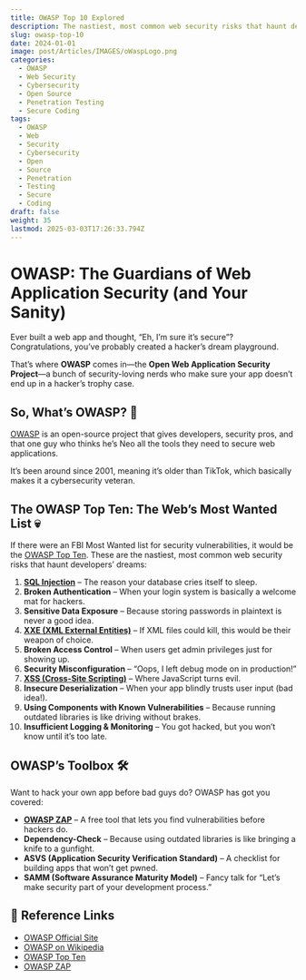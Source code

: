 ```yaml
---
title: OWASP Top 10 Explored
description: The nastiest, most common web security risks that haunt developers’ dreams
slug: owasp-top-10
date: 2024-01-01
image: post/Articles/IMAGES/oWaspLogo.png
categories:
  - OWASP
  - Web Security
  - Cybersecurity
  - Open Source
  - Penetration Testing
  - Secure Coding
tags:
  - OWASP
  - Web
  - Security
  - Cybersecurity
  - Open
  - Source
  - Penetration
  - Testing
  - Secure
  - Coding
draft: false
weight: 35
lastmod: 2025-03-03T17:26:33.794Z
---
```

# OWASP: The Guardians of Web Application Security (and Your Sanity)

Ever built a web app and thought, “Eh, I’m sure it’s secure”? Congratulations, you’ve probably created a hacker’s dream playground.

That’s where **OWASP** comes in—the **Open Web Application Security Project**—a bunch of security-loving nerds who make sure your app doesn’t end up in a hacker’s trophy case.

## So, What’s OWASP? 🤔

[OWASP](https://en.wikipedia.org/wiki/OWASP) is an open-source project that gives developers, security pros, and that one guy who thinks he’s Neo all the tools they need to secure web applications.

It’s been around since 2001, meaning it’s older than TikTok, which basically makes it a cybersecurity veteran.

## The OWASP Top Ten: The Web’s Most Wanted List 💀

If there were an FBI Most Wanted list for security vulnerabilities, it would be the [OWASP Top Ten](https://en.wikipedia.org/wiki/OWASP#OWASP_Top_Ten). These are the nastiest, most common web security risks that haunt developers’ dreams:

1. **[SQL Injection](https://en.wikipedia.org/wiki/SQL_injection)** – The reason your database cries itself to sleep.
2. **Broken Authentication** – When your login system is basically a welcome mat for hackers.
3. **Sensitive Data Exposure** – Because storing passwords in plaintext is never a good idea.
4. **[XXE (XML External Entities)](https://owasp.org/www-community/vulnerabilities/XML_External_Entity_\(XXE\)_Processing)** – If XML files could kill, this would be their weapon of choice.
5. **Broken Access Control** – When users get admin privileges just for showing up.
6. **Security Misconfiguration** – “Oops, I left debug mode on in production!”
7. **[XSS (Cross-Site Scripting)](https://en.wikipedia.org/wiki/Cross-site_scripting)** – Where JavaScript turns evil.
8. **Insecure Deserialization** – When your app blindly trusts user input (bad idea!).
9. **Using Components with Known Vulnerabilities** – Because running outdated libraries is like driving without brakes.
10. **Insufficient Logging & Monitoring** – You got hacked, but you won’t know until it’s too late.

## OWASP’s Toolbox 🛠️

Want to hack your own app before bad guys do? OWASP has got you covered:

* **[OWASP ZAP](https://en.wikipedia.org/wiki/OWASP_ZAP)** – A free tool that lets you find vulnerabilities before hackers do.
* **Dependency-Check** – Because using outdated libraries is like bringing a knife to a gunfight.
* **ASVS (Application Security Verification Standard)** – A checklist for building apps that won’t get pwned.
* **SAMM (Software Assurance Maturity Model)** – Fancy talk for “Let’s make security part of your development process.”

<!-- 
## How to Use OWASP Like a Pro 😎

1. **Read the OWASP Top Ten** – Know your enemy.
2. **Use OWASP ZAP** – Scan your app for vulnerabilities like a boss.
3. **Secure Your Code** – Stop trusting user input. Seriously.
4. **Monitor Your App** – Because security isn’t a one-time thing.

## Final Thoughts

If you’re building a web app and ignoring security, you’re basically setting up a lemonade stand in the middle of a cybercrime convention. Don’t be that person. Use OWASP, secure your apps, and sleep a little better at night.

---

## 📌 Key Ideas

| Topic | Description |
|-------|------------|
| OWASP | Open-source security project for web apps |
| OWASP Top Ten | List of the most critical web security risks |
| OWASP ZAP | Free security scanner for web applications |
| SQL Injection | Common attack that targets databases |
| XSS (Cross-Site Scripting) | Attack that injects malicious JavaScript |
-->

## 🔗 Reference Links

* [OWASP Official Site](https://owasp.org/)
* [OWASP on Wikipedia](https://en.wikipedia.org/wiki/OWASP)
* [OWASP Top Ten](https://owasp.org/www-project-top-ten/)
* [OWASP ZAP](https://owasp.org/www-project-zap/)
